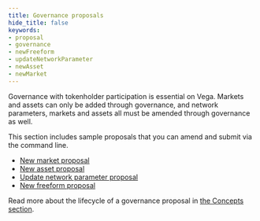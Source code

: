 ```yaml
---
title: Governance proposals
hide_title: false
keywords:
- proposal
- governance
- newFreeform
- updateNetworkParameter
- newAsset
- newMarket
---
```

Governance with tokenholder participation is essential on Vega. Markets and assets can only be added through governance, and network parameters, markets and assets all must be amended through governance as well.

This section includes sample proposals that you can amend and submit via the command line.
* [New market proposal](./market-proposals)
* [New asset proposal](./asset-proposals)
* [Update network parameter proposal](./network-parameter-proposals)
* [New freeform proposal](./freeform-proposals)

Read more about the lifecycle of a governance proposal in [the Concepts section](../../concepts/vega-protocol#governance).